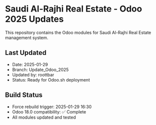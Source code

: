 # Saudi Al-Rajhi Real Estate - Odoo 2025 Updates

This repository contains the Odoo modules for Saudi Al-Rajhi Real Estate management system.

## Last Updated
- Date: 2025-01-29
- Branch: Update_Odoo_2025
- Updated by: roottbar
- Status: Ready for Odoo.sh deployment

## Build Status
- Force rebuild trigger: 2025-01-29 16:30
- Odoo 18.0 compatibility: ✅ Complete
- All modules updated and tested
